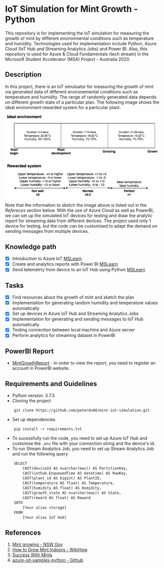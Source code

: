 # IoT Simulation for Mint Growth - Python
This repository is for implementing the IoT simulation for measuring the growth of mint by different environmental conditions such as temperature and humidity. Technologies used for implementation include Python, Azure Cloud (IoT Hub and Streaming Analytics Jobs) and Power BI. Also, this repository is used for Azure & Cloud Fundamentals (tech stream) in the Microsoft Student Accelerator (MSA) Project - Australia 2020.

## Description
In this project, there is an IoT simuluator for measuring the growth of mint via generated data of different environemental conditions such as temperature and humidity. The range of randomly generated data depends on different growth state of a particular plan. The following image shows the ideal environment rewarded system for a particular plant.

![Ideal environment and rewarded system for mint](https://github.com/peterdu98/mint-iot-simulation/blob/master/images/mint_growth.png)

Note that the information to sketch the image above is listed out in the *Refereces* section below. With the use of Azure Cloud as well as PowerBI, we can set up the simulated IoT devices for testing and draw the analytic report for streaming data from different devices. The project used only 1 device for testing, but the code can be customised to adapt the demand on sending messages from multiple devices.

## Knowledge path
- [x] Introduction to Azure IoT [MSLearn](https://docs.microsoft.com/en-us/learn/paths/introduction-to-azure-iot/)
- [x] Create and analytics reports with Power BI [MSLearn](https://docs.microsoft.com/en-us/learn/paths/create-use-analytics-reports-power-bi/)
- [x] Send telemetrty from device to an IoT Hub using Python [MSLearn](https://docs.microsoft.com/en-us/azure/iot-hub/quickstart-send-telemetry-python#code-try-2)

## Tasks
- [x] Find resources about the growth of mint and sketch the plan
- [x] Implementation for generating random humidity and temperature values automatically
- [x] Set up devices in Azure IoT Hub and Streaming Analytics Jobs
- [x] Implementation for generating and sending messages to IoT Hub automatically
- [x] Testing connection between local machine and Azure server
- [x] Perform analytics for streaming dataset in PowerBI

## PowerBI Report
* [MintGrowthReport](https://app.powerbi.com/groups/me/reports/a2da6a35-9f50-4be7-ad75-0b5e4837fc84?ctid=df7f7579-3e9c-4a7e-b844-420280f53859) - In order to view the report, you need to register an account in PowerBI website.


## Requirements and Guidelines
* Python version: 3.7.3
* Cloning the project
```
	git clone https://github.com/peterdu98/mint-iot-simulation.git
```
* Set up dependencies
```
	pip install -r requirements.txt
```
* To sucessfully run the code, you need to set up Azure IoT Hub and customise the `.env` file with your connection string and the device's id.
* To run Stream Analytics Job, you need to set up Stream Analytics Job and run the following query
```
	SELECT
	    CAST(deviceId AS nvarchar(max)) AS PartitionKey,
	    CAST(iothub.EnqueuedTime AS datetime) AS RowKey,
	    CAST(plant_id AS bigint) AS PlantID,
	    CAST(temperature AS float) AS Temperature,
	    CAST(humidity AS float) AS Humidity,
	    CAST(growth_state AS nvarchar(max)) AS State,
	    CAST(reward AS float) AS Reward
	INTO
    	[Your alias storage]
	FROM
    	[Your alias IoT Hub]
```


## References
1. [Mint growing - NSW Gov](https://www.dpi.nsw.gov.au/agriculture/horticulture/vegetables/commodity-growing-guides/mint-growing)
2. [How to Grow Mint Indoors - WikiHow](https://www.wikihow.com/Grow-Mint-Indoors)
3. [Success With Mints](https://www.richters.com/show.cgi?page=MagazineRack/Articles/mint.html)
4. [azure-iot-samples-python - Github](https://github.com/Azure-Samples/azure-iot-samples-python)